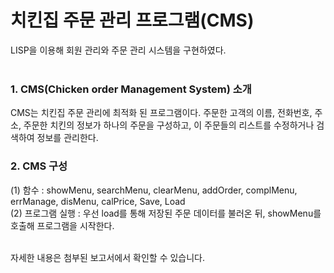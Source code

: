 치킨집 주문 관리 프로그램(CMS)
==================================== 
LISP을 이용해 회원 관리와 주문 관리 시스템을 구현하였다. <br><br>
### 1. CMS(Chicken order Management System) 소개 <br>
CMS는 치킨집 주문 관리에 최적화 된 프로그램이다. 주문한 고객의 이름, 전화번호, 주소, 주문한 치킨의 정보가 하나의 주문을 구성하고, 이 주문들의 리스트를 수정하거나 검색하여 정보를 관리한다. 

### 2. CMS 구성 <br>
(1) 함수 : showMenu, searchMenu, clearMenu, addOrder, complMenu, errManage, disMenu, calPrice, Save, Load <br>
(2) 프로그램 실행 : 우선 load를 통해 저장된 주문 데이터를 불러온 뒤, showMenu를 호출해 프로그램을 시작한다. <br><br>



자세한 내용은 첨부된 보고서에서 확인할 수 있습니다.
